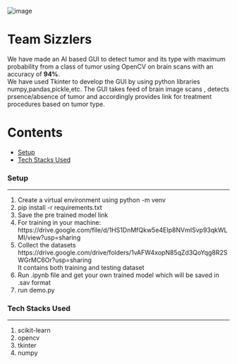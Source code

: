 ![image](https://user-images.githubusercontent.com/68842515/141690386-321f4254-7b78-42f4-ab9e-919a33c290d7.png)

# Team Sizzlers

We have made an AI based GUI to detect tumor and its type with maximum probability from a class of tumor using OpenCV on brain scans with an accuracy of <b>94%</b>.<br/>
We have used Tkinter to develop the GUI by using python libraries numpy,pandas,pickle,etc. The GUI takes feed of brain image scans , detects prsence/absence of tumor and accordingly provides link for treatment procedures based on tumor type.


Contents
========

 * [Setup](#Setup)
 * [Tech Stacks Used](#Tech-Stacks-Used)


### Setup
---

<ol>
  <li>Create a virtual environment using python -m venv <nameofenvironment>
  <li>pip install -r requirements.txt
  <li>Save the pre trained model link
  <li>For training in your machine: https://drive.google.com/file/d/1HS1DnMfQkw5e4EIp8NVmISvp93qkWLMI/view?usp=sharing
  <li>Collect the datasets https://drive.google.com/drive/folders/1vAFW4xopN85qZd3QoYqg8R2SWGrMC6Or?usp=sharing
   <br/>
    It contains both training and testing dataset
   <li>Run .ipynb file and get your own trained model which will be saved in .sav format
   <li>run demo.py
</ol>
  
  
### Tech Stacks Used
---
<ol>
 <li>scikit-learn
 <li>opencv
 <li>tkinter
 <li>numpy
   </ol>
